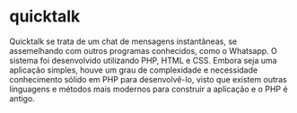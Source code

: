 # quicktalk
Quicktalk se trata de um chat de mensagens instantâneas, se assemelhando com outros programas conhecidos, como o Whatsapp.
O sistema foi desenvolvido utilizando PHP, HTML e CSS. Embora seja uma aplicação simples, houve um grau de complexidade
e necessidade conhecimento sólido em PHP para desenvolvê-lo, visto que 
existem outras linguagens e métodos mais modernos para construir a aplicação e o PHP é antigo.

